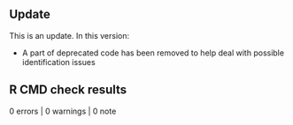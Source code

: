 ## Update
This is an update. In this version:

* A part of deprecated code has been removed to help deal with possible 
  identification issues

## R CMD check results

0 errors | 0 warnings | 0 note


